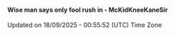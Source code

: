 #### Wise man says only fool rush in - McKidKneeKaneSir
Updated on 18/09/2025 - 00:55:52 (UTC) Time Zone
